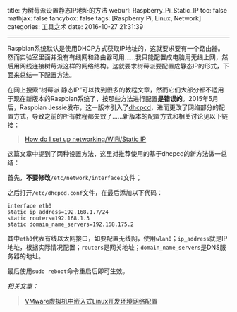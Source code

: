 title: 为树莓派设置静态IP地址的方法
weburl: Raspberry_Pi_Static_IP
toc: false
mathjax: false
fancybox: false
tags: [Raspberry Pi, Linux, Network]
categories: 工具之术
date: 2016-10-27 21:31:39

---

Raspbian系统默认是使用DHCP方式获取IP地址的，这就要求要有一个路由器。然而实验室里面并没有有线网和路由器可用……我只能配置成电脑用无线上网，然后用网线连接树莓派这样的网络结构。这就要求树莓派要配置成静态IP的形式，下面来总结一下配置方法。

<!--more-->

在网上搜索“树莓派 静态IP”可以找到很多的教程文章，然而它们大部分都不适用于现在新版本的Raspbian系统了，按那些方法进行配置**是错误的**。2015年5月后，Raspbian Jessie发布，这一版本引入了[dhcpcd](https://wiki.archlinux.org/index.php/dhcpcd)，进而更改了网络部分的配置方式，导致之前的所有教程都失效了……新版本的配置方式和相关讨论见以下链接：

> [How do I set up networking/WiFi/Static IP](http://raspberrypi.stackexchange.com/questions/37920/how-do-i-set-up-networking-wifi-static-ip)

这篇文章中提到了两种设置方法，这里对推荐使用的基于dhcpcd的新方法做一总结：

首先，**不要修改**`/etc/network/interfaces`文件；

之后打开`/etc/dhcpcd.conf`文件，在最后添加以下代码：

```
interface eth0
static ip_address=192.168.1.7/24
static routers=192.168.1.3
static domain_name_servers=192.168.175.2
```

其中`eth0`代表有线以太网接口，如要配置无线网，使用`wlan0`；`ip_address`就是IP地址，根据实际情况配置；`routers`是网关地址；`domain_name_servers`是DNS服务器的地址。

最后使用`sudo reboot`命令重启后即可生效。

*相关文章：*

> [VMware虚拟机中嵌入式Linux开发环境网络配置](/2016/06/25/VMware%E8%99%9A%E6%8B%9F%E6%9C%BA%E4%B8%AD%E5%B5%8C%E5%85%A5%E5%BC%8FLinux%E5%BC%80%E5%8F%91%E7%8E%AF%E5%A2%83%E7%BD%91%E7%BB%9C%E9%85%8D%E7%BD%AE/)



